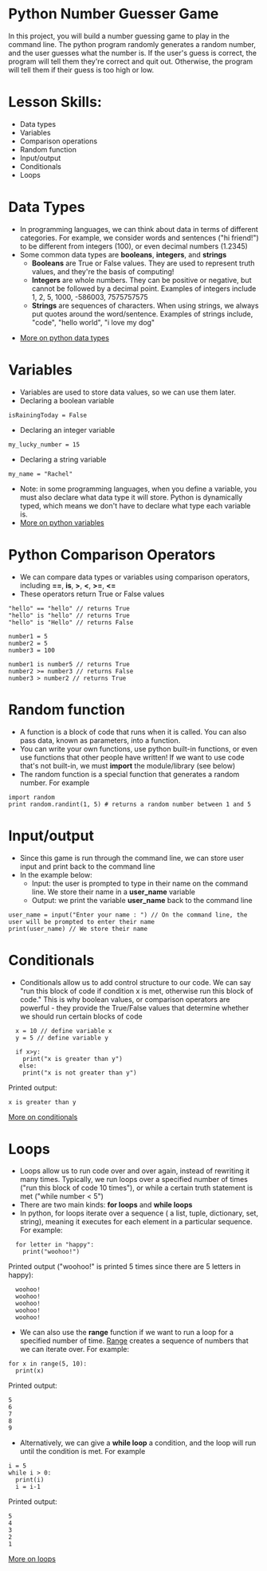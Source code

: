 # Python Number Guesser Game
In this project, you will build a number guessing game to play in the command line. The python program randomly generates a random number, and the user guesses what the number is. If the user's guess is correct, the program will tell them they're correct and quit out. Otherwise, the program will tell them if their guess is too high or low. 

# Lesson Skills:
* Data types
* Variables
* Comparison operations
* Random function
* Input/output
* Conditionals
* Loops

# Data Types
* In programming languages, we can think about data in terms of different categories. For example, we consider words and sentences ("hi friend!") to be different from integers (100), or even decimal numbers (1.2345)
* Some common data types are **booleans**, **integers**, and **strings**
  - **Booleans** are True or False values. They are used to represent truth values, and they're the basis of computing!
  - **Integers** are whole numbers. They can be positive or negative, but cannot be followed by a decimal point. Examples of integers include 1, 2, 5, 1000, -586003, 7575757575
  - **Strings** are sequences of characters. When using strings, we always put quotes around the word/sentence. Examples of strings include, "code", "hello world", "i love my dog"
 - [More on python data types](https://realpython.com/python-data-types/)

# Variables
* Variables are used to store data values, so we can use them later.
* Declaring a boolean variable
```
isRainingToday = False
```
* Declaring an integer variable
``` 
my_lucky_number = 15
```

* Declaring a string variable
```
my_name = "Rachel"
 ```
* Note: in some programming languages, when you define a variable, you must also declare what data type it will store. Python is dynamically typed, which means we don't have to declare what type each variable is.
* [More on python variables](https://realpython.com/python-variables/)

# Python Comparison Operators
* We can compare data types or variables using comparison operators, including **==**, **is**, **>**, **<**, **>=**, **<=**
* These operators return True or False values
```
"hello" == "hello" // returns True
"hello" is "hello" // returns True
"hello" is "Hello" // returns False

number1 = 5
number2 = 5
number3 = 100

number1 is number5 // returns True
number2 >= number3 // returns False
number3 > number2 // returns True

```

# Random function
* A function is a block of code that runs when it is called. You can also pass data, known as parameters, into a function.
* You can write your own functions, use python built-in functions, or even use functions that other people have written! If we want to use code that's not built-in, we must **import** the module/library (see below)
* The random function is a special function that generates a random number. For example
```
import random
print random.randint(1, 5) # returns a random number between 1 and 5
```

# Input/output
* Since this game is run through the command line, we can store user input and print back to the command line
* In the example below:
  - Input: the user is prompted to type in their name on the command line. We store their name in a **user_name** variable
  - Output: we print the variable **user_name** back to the command line
````
user_name = input("Enter your name : ") // On the command line, the user will be prompted to enter their name
print(user_name) // We store their name 
````

# Conditionals
* Conditionals allow us to add control structure to our code. We can say "run this block of code if condition x is met, otherwise run this block of code." This is why boolean values, or comparison operators are powerful - they provide the True/False values that determine whether we should run certain blocks of code
````
  x = 10 // define variable x
  y = 5 // define variable y
  
  if x>y:
    print("x is greater than y")
   else:
    print("x is not greater than y")
````
Printed output:
````
x is greater than y
````
[More on conditionals](http://www.openbookproject.net/books/bpp4awd/ch04.html)

# Loops 
* Loops allow us to run code over and over again, instead of rewriting it many times. Typically, we run loops over a specified number of times ("run this block of code 10 times"), or while a certain truth statement is met ("while number < 5")
* There are two main kinds: **for loops** and **while loops** 
* In python, for loops iterate over a sequence ( a list, tuple, dictionary, set, string), meaning it executes for each element in a particular sequence. For example:
````
  for letter in "happy":
    print("woohoo!")
````
Printed output ("woohoo!" is printed 5 times since there are 5 letters in happy):
````
  woohoo!
  woohoo!
  woohoo!
  woohoo!
  woohoo!
````
* We can also use the **range** function if we want to run a loop for a specified number of time. [Range](https://www.w3schools.com/python/ref_func_range.asp) creates a sequence of numbers that we can iterate over. For example:

````
for x in range(5, 10):
  print(x)
````
Printed output:
````
5
6
7
8
9
````
* Alternatively, we can give a **while loop** a condition, and the loop will run until the condition is met. For example
````
i = 5
while i > 0:
  print(i)
  i = i-1
````
Printed output:
````
5
4
3
2
1
````
[More on loops](http://www.openbookproject.net/books/bpp4awd/ch04.html)

